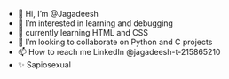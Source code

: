 - 👋 Hi, I’m @Jagadeesh
- 👀 I’m interested in learning and debugging
- 🌱 currently learning HTML and CSS
- 💞️ I’m looking to collaborate on Python and C projects
- 📫 How to reach me LinkedIn @jagadeesh-t-215865210
- ✨ Sapiosexual

<!---
Jagadeesh-tamizh/Jagadeesh-tamizh is a ✨ special ✨ repository because its `README.md` (this file) appears on your GitHub profile.
You can click the Preview link to take a look at your changes.
--->
